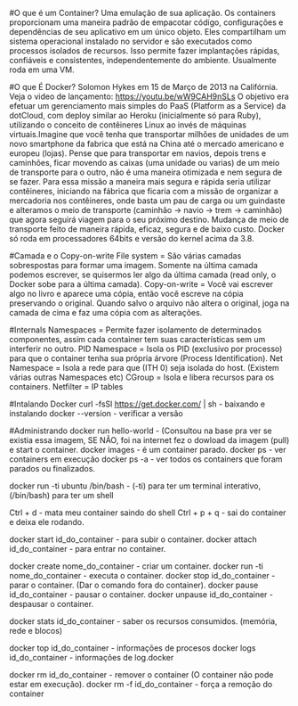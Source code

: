 #O que é um Container?
  Uma emulação de sua aplicação.
Os containers proporcionam uma maneira padrão de empacotar código, configurações e dependências de seu aplicativo em um único
objeto. Eles compartilham um sistema operacional instalado no servidor e são executados como processos isolados de recursos.
Isso permite fazer implantações rápidas, confiáveis e consistentes, independentemente do ambiente. Usualmente roda em uma VM.

#O que É Docker?
  Solomon Hykes em 15 de Março de 2013 na Califórnia. Veja o video de lançamento: https://youtu.be/wW9CAH9nSLs
O objetivo era efetuar um gerenciamento mais simples do PaaS (Platform as a Service) da dotCloud, com deploy similar ao Heroku
(inicialmente só para Ruby), utilizando o conceito de contêineres Linux ao invés de máquinas virtuais.Imagine que você tenha 
que transportar milhões de unidades de um novo smartphone da fabrica que está na China até o mercado americano e europeu 
(lojas). Pense que para transportar em navios, depois trens e caminhões, ficar movendo as caixas (uma unidade ou varias) de 
um meio de transporte para o outro, não é uma maneira otimizada e nem segura de se fazer.
Para essa missão a maneira mais segura e rápida seria utilizar contêineres, iniciando na fábrica que ficaria com a missão de
organizar a mercadoria nos contêineres, onde basta um pau de carga ou um guindaste e alteramos o meio de transporte 
(caminhão -> navio -> trem -> caminhão) que agora seguirá viagem para o seu próximo destino. Mudança de meio de transporte
feito de maneira rápida, eficaz, segura e de baixo custo.
  Docker só roda em processadores 64bits e versão do kernel acima da 3.8.
  
#Camada e o Copy-on-write
  File system = São várias camadas sobrespostas para formar uma imagem. Somente na última camada podemos escrever, se quisermos
ler algo da última camada (read only, o Docker sobe para a última camada).
  Copy-on-write = Você vai escrever algo no livro e aparece uma cópia, então você escreve na cópia preservando o original. Quando
  salvo o arquivo não altera o original, joga na camada de cima e faz uma cópia com as alterações.
  
#Internals
    Namespaces = Permite fazer isolamento de determinados componentes, assim cada container tem suas características sem um 
  interferir no outro.
  PID Namespace = Isola os PID (exclusivo por processo) para que o container tenha sua própria árvore (Process Identification). 
  Net Namespace = Isola a rede para que (ITH 0) seja isolada do host.
  (Existem várias outras Namespaces etc) 
    CGroup = Isola e libera recursos para os containers.
    Netfilter = IP tables 
    
#Intalando Docker
  curl -fsSl https://get.docker.com/ | sh - baixando e instalando
  docker --version - verificar a versão
  
#Administrando
  docker run hello-world - (Consultou na base pra ver se existia essa imagem, SE NÂO, foi na internet fez o dowload da imagem (pull)
e start o container.
  docker images - é um container parado.
  docker ps - ver containers em execução
  docker ps -a - ver todos os containers que foram parados ou finalizados.
  
  docker run -ti ubuntu /bin/bash - (-ti) para ter um terminal interativo, (/bin/bash) para ter um shell
  
  Ctrl + d - mata meu container saindo do shell
  Ctrl + p + q - sai do container e deixa ele rodando.
  
  docker start id_do_container - para subir o container.
  docker attach id_do_container - para entrar no container.
  
  
  docker create nome_do_container - criar um container.
  docker run -ti nome_do_container - executa o container.
  docker stop id_do_container - parar o container. (Dar o comando fora do container).
  docker pause id_do_container - pausar o container.
  docker unpause id_do_container - despausar o container.
  
  docker stats id_do_container - saber os recursos consumidos. (memória, rede e blocos)
  
  docker top id_do_container - informações de procesos
  docker logs id_do_container - informações de log.docker
  
  docker rm id_do_container - remover o container (O container não pode estar em execução).
  docker rm -f id_do_container  - força a remoção do container
 
  
  
  
  
  
  
  
  
  
  

